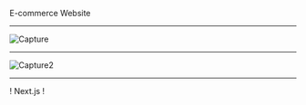 E-commerce Website


___________________________________________________________________________


![Capture](https://user-images.githubusercontent.com/67467495/194724727-e0430f5b-daf7-4845-afe3-2c5481140c5e.JPG)


___________________________________________________________________________


![Capture2](https://user-images.githubusercontent.com/67467495/194724736-a6396820-59e0-43f6-94e9-5c10cb0e3936.JPG)


___________________________________________________________________________


! Next.js !
